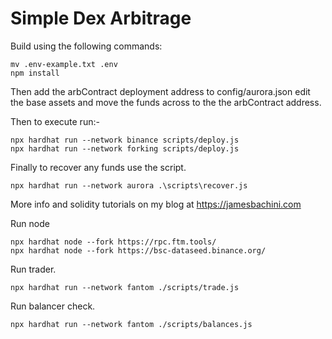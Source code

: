 # Simple Dex Arbitrage


Build using the following commands:

```shell
mv .env-example.txt .env
npm install
```

Then add the arbContract deployment address to config/aurora.json edit the base assets and move the funds across to the the arbContract address.

Then to execute run:-

```shell
npx hardhat run --network binance scripts/deploy.js
npx hardhat run --network forking scripts/deploy.js
```

Finally to recover any funds use the script.

```shell
npx hardhat run --network aurora .\scripts\recover.js
```

More info and solidity tutorials on my blog at https://jamesbachini.com


Run node
```shell
npx hardhat node --fork https://rpc.ftm.tools/
npx hardhat node --fork https://bsc-dataseed.binance.org/
```

Run trader.

```shell
npx hardhat run --network fantom ./scripts/trade.js
```


Run balancer check.

```shell
npx hardhat run --network fantom ./scripts/balances.js 
```

